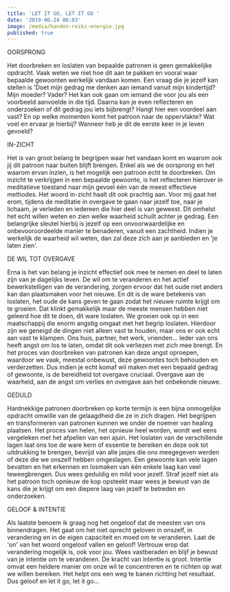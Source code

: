```yaml
---
title: 'LET IT GO, LET IT GO '
date: '2019-06-24 06:03'
image: /media/handen-reiki-energie.jpg
published: true
---
```

OORSPRONG

Het doorbreken en loslaten van bepaalde patronen is geen gemakkelijke opdracht. Vaak weten we niet hoe dit aan te pakken en vooral waar bepaalde gewoonten werkelijk vandaan komen. Een vraag die je jezelf kan stellen is 'Doet mijn gedrag me denken aan iemand vanuit mijn kindertijd? Mijn moeder? Vader? Het kan ook gaan om iemand die voor jou als een voorbeeld aanvoelde in die tijd. Daarna kan je even reflecteren en onderzoeken of dit gedrag jou iets bijbrengt? Hangt hier een voordeel aan vast? En op welke momenten komt het patroon naar de oppervlakte? Wat voel en ervaar je hierbij? Wanneer heb je dit de eerste keer in je leven gevoeld? 

IN-ZICHT

Het is van groot belang te begrijpen waar het vandaan komt en waarom ook jij dit patroon naar buiten blijft brengen. Enkel als we de oorsprong en het waarom ervan inzien, is het mogelijk een patroon echt te doorbreken. Om inzicht te verkrijgen in een bepaalde gewoonte, is het reflecteren hierover in meditatieve toestand naar mijn gevoel één van de meest effectieve methodes. Het woord in-zicht haalt dit ook prachtig aan. Voor mij gaat het erom, tijdens de meditatie in overgave te gaan naar jezelf toe, naar je lichaam, je verleden en iedereen die hier deel is van geweest. Dit omhelst het echt willen weten en zien welke waarheid schuilt achter je gedrag. Een belangrijke sleutel hierbij is jezelf op een onvoorwaardelijke en onbevooroordeelde manier te benaderen, vanuit een zachtheid. Indien je werkelijk de waarheid wil weten, dan zal deze zich aan je aanbieden en 'je laten zien'.  

DE WIL TOT OVERGAVE

Erna is het van belang je inzicht effectief ook mee te nemen en deel te laten zijn van je dagelijks leven. De wil om te veranderen en het actief bewerkstelligen van de verandering, zorgen ervoor dat het oude niet anders kan dan plaatsmaken voor het nieuwe. En dit is de ware betekenis van loslaten, het oude de kans geven te gaan zodat het nieuwe ruimte krijgt om te groeien. Dat klinkt gemakkelijk maar de meeste mensen hebben niet geleerd hoe dit te doen, dit ware loslaten. We groeien ook op in een maatschappij die enorm angstig omgaat met het begrip loslaten. Hierdoor zijn we geneigd de dingen niet alleen vast te houden, maar ons er ook echt aan vast te klampen. Ons huis, partner, het werk, vrienden... Ieder van ons heeft angst om los te laten, omdat dit ook verliezen met zich mee brengt. En het proces van doorbreken van patronen kan deze angst oproepen, waardoor we vaak, meestal onbewust, deze gewoontes toch behouden en verderzetten. Dus indien je echt komaf wil maken met een bepaald gedrag of gewoonte, is de bereidheid tot overgave cruciaal. Overgave aan de waarheid, aan de angst om verlies en overgave aan het onbekende nieuwe.  

GEDULD

Hardnekkige patronen doorbreken op korte termijn is een bijna onmogelijke opdracht omwille van de gelaagdheid die ze in zich dragen. Het begrijpen en transformeren van patronen kunnen we onder de noemer van healing plaatsen. Het proces van helen, het opnieuw heel worden, wordt wel eens vergeleken met het afpellen van een ajuin. Het loslaten van de verschillende lagen laat ons toe de ware kern of essentie te bereiken en deze ook tot uitdrukking te brengen, bevrijd van alle jasjes die ons meegegeven werden of deze die we onszelf hebben omgeslagen. Een gewoonte kan vele lagen bevatten en het erkennen en losmaken van één enkele laag kan veel teweegbrengen. Dus wees geduldig en mild voor jezelf. Straf jezelf niet als het patroon toch opnieuw de kop opsteekt maar wees je bewust van de kans die je  krijgt om een diepere laag van jezelf te betreden en onderzoeken. 

GELOOF & INTENTIE

Als laatste benoem ik graag nog het ongeloof dat de meesten van ons binnendragen. Het gaat om het niet oprecht geloven in onszelf, in verandering en in de eigen capaciteit en moed om te veranderen. Laat de 'on' van het woord ongeloof vallen en geloof! Vertrouw erop dat verandering mogelijk is, ook voor jou. Wees vastberaden en blijf je bewust van je intentie om te veranderen. De kracht van intentie is groot. Intentie omvat een heldere manier om onze wil te concentreren en te richten op wat we willen bereiken. Het helpt ons een weg te banen richting het resultaat. Dus geloof en let it go, let it go...



